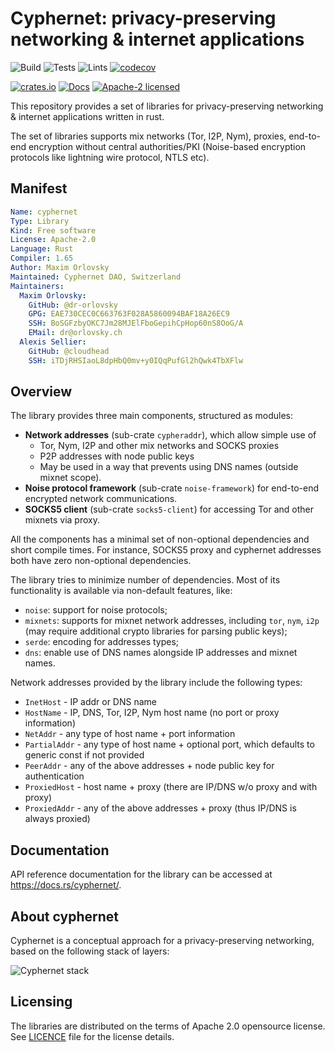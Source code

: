 # Cyphernet: privacy-preserving networking & internet applications

![Build](https://github.com/Cyphernet-WG/rust-cyphernet/workflows/Build/badge.svg)
![Tests](https://github.com/Cyphernet-WG/rust-cyphernet/workflows/Tests/badge.svg)
![Lints](https://github.com/Cyphernet-WG/rust-cyphernet/workflows/Lints/badge.svg)
[![codecov](https://codecov.io/gh/Cyphernet-WG/rust-cyphernet/branch/master/graph/badge.svg)](https://codecov.io/gh/Cyphernet-WG/rust-cyphernet)

[![crates.io](https://img.shields.io/crates/v/cyphernet)](https://crates.io/crates/cyphernet)
[![Docs](https://docs.rs/cyphernet/badge.svg)](https://docs.rs/cyphernet)
[![Apache-2 licensed](https://img.shields.io/crates/l/cyphernet)](./LICENSE)

This repository provides a set of libraries for privacy-preserving networking & 
internet applications written in rust.

The set of libraries supports mix networks (Tor, I2P, Nym), proxies, end-to-end
encryption without central authorities/PKI (Noise-based encryption protocols 
like lightning wire protocol, NTLS etc).

## Manifest

```yaml
Name: cyphernet
Type: Library
Kind: Free software
License: Apache-2.0
Language: Rust
Compiler: 1.65
Author: Maxim Orlovsky
Maintained: Cyphernet DAO, Switzerland
Maintainers:
  Maxim Orlovsky:
    GitHub: @dr-orlovsky
    GPG: EAE730CEC0C663763F028A5860094BAF18A26EC9
    SSH: BoSGFzbyOKC7Jm28MJElFboGepihCpHop60nS8OoG/A
    EMail: dr@orlovsky.ch
  Alexis Sellier:
    GitHub: @cloudhead
    SSH: iTDjRHSIaoL8dpHbQ0mv+y0IQqPufGl2hQwk4TbXFlw
```

## Overview

The library provides three main components, structured as modules:
- **Network addresses** (sub-crate `cypheraddr`), which allow simple use of
    - Tor, Nym, I2P and other mix networks and SOCKS proxies
    - P2P addresses with node public keys
    - May be used in a way that prevents using DNS names (outside mixnet scope).
- **Noise protocol framework** (sub-crate `noise-framework`) for end-to-end
  encrypted network communications.
- **SOCKS5 client** (sub-crate `socks5-client`) for accessing Tor and other
  mixnets via proxy.

All the components has a minimal set of non-optional dependencies and short
compile times. For instance, SOCKS5 proxy and cyphernet addresses both have zero 
non-optional dependencies.

The library tries to minimize number of dependencies. Most of its functionality
is available via non-default features, like:
- `noise`: support for noise protocols;
- `mixnets`: supports for mixnet network addresses, including `tor`, `nym`, 
  `i2p` (may require additional crypto libraries for parsing public keys);
- `serde`: encoding for addresses types;
- `dns`: enable use of DNS names alongside IP addresses and mixnet names.

Network addresses provided by the library include the following types:
* `InetHost` - IP addr or DNS name
* `HostName` - IP, DNS, Tor, I2P, Nym host name (no port or proxy information)
* `NetAddr` - any type of host name + port information
* `PartialAddr` - any type of host name + optional port, which defaults to 
                  generic const if not provided
* `PeerAddr` - any of the above addresses + node public key for authentication
* `ProxiedHost` - host name + proxy (there are IP/DNS w/o proxy and with proxy)
* `ProxiedAddr` - any of the above addresses + proxy (thus IP/DNS is always 
                  proxied)


## Documentation

API reference documentation for the library can be accessed at
<https://docs.rs/cyphernet/>.


## About cyphernet

Cyphernet is a conceptual approach for a privacy-preserving networking, based on
the following stack of layers:

![Cyphernet stack](https://raw.githubusercontent.com/Cyphernet-WG/rust-cyphernet/master/assets/cyphernet-stack.svg)


## Licensing

The libraries are distributed on the terms of Apache 2.0 opensource license.
See [LICENCE](LICENSE) file for the license details.

